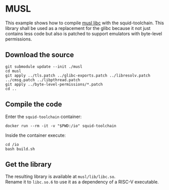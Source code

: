 # MUSL

This example shows how to compile [musl libc](https://musl.libc.org/) with the squid-toolchain.
This library shall be used as a replacement for the glibc because it not just contains less code
but also is patched to support emulators with byte-level permissions.

## Download the source
```
git submodule update --init ./musl
cd musl
git apply ../tls.patch ../glibc-exports.patch ../libresolv.patch ../cmsg.patch ../libpthread.patch
git apply ../byte-level-permissions/*.patch
cd ..
```

## Compile the code
Enter the `squid-toolchain` container:
```
docker run --rm -it -v "$PWD:/io" squid-toolchain
```

Inside the container execute:
```
cd /io
bash build.sh
```

## Get the library
The resulting library is available at `musl/lib/libc.so`.    
Rename it to `libc.so.6` to use it as a dependency of a RISC-V executable.

